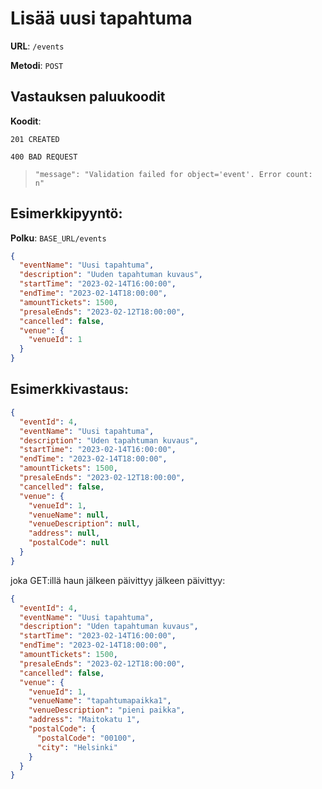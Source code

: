 # Lisää uusi tapahtuma

**URL**: `/events`

**Metodi**: `POST`

## Vastauksen paluukoodit

**Koodit**:

`201 CREATED`

`400 BAD REQUEST`

> `"message": "Validation failed for object='event'. Error count: n"`

## Esimerkkipyyntö:

**Polku**: `BASE_URL/events`

```json
{
  "eventName": "Uusi tapahtuma",
  "description": "Uuden tapahtuman kuvaus",
  "startTime": "2023-02-14T16:00:00",
  "endTime": "2023-02-14T18:00:00",
  "amountTickets": 1500,
  "presaleEnds": "2023-02-12T18:00:00",
  "cancelled": false,
  "venue": {
    "venueId": 1
  }
}
```

## Esimerkkivastaus:

```json
{
  "eventId": 4,
  "eventName": "Uusi tapahtuma",
  "description": "Uden tapahtuman kuvaus",
  "startTime": "2023-02-14T16:00:00",
  "endTime": "2023-02-14T18:00:00",
  "amountTickets": 1500,
  "presaleEnds": "2023-02-12T18:00:00",
  "cancelled": false,
  "venue": {
    "venueId": 1,
    "venueName": null,
    "venueDescription": null,
    "address": null,
    "postalCode": null
  }
}
```

joka GET:illä haun jälkeen päivittyy jälkeen päivittyy:

```json
{
  "eventId": 4,
  "eventName": "Uusi tapahtuma",
  "description": "Uden tapahtuman kuvaus",
  "startTime": "2023-02-14T16:00:00",
  "endTime": "2023-02-14T18:00:00",
  "amountTickets": 1500,
  "presaleEnds": "2023-02-12T18:00:00",
  "cancelled": false,
  "venue": {
    "venueId": 1,
    "venueName": "tapahtumapaikka1",
    "venueDescription": "pieni paikka",
    "address": "Maitokatu 1",
    "postalCode": {
      "postalCode": "00100",
      "city": "Helsinki"
    }
  }
}
```

